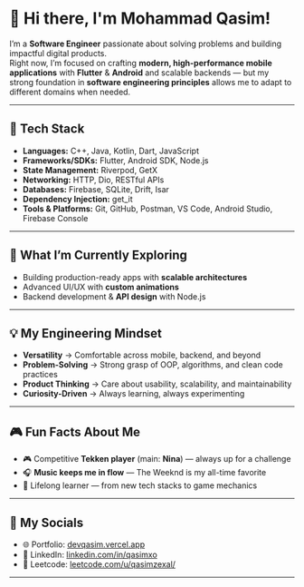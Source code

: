 # 👋 Hi there, I'm Mohammad Qasim!  

I’m a **Software Engineer** passionate about solving problems and building impactful digital products.  
Right now, I’m focused on crafting **modern, high-performance mobile applications** with **Flutter** & **Android** and scalable backends — but my strong foundation in **software engineering principles** allows me to adapt to different domains when needed.  

---

## 🚀 Tech Stack  

- **Languages:** C++, Java, Kotlin, Dart, JavaScript  
- **Frameworks/SDKs:** Flutter, Android SDK, Node.js  
- **State Management:** Riverpod, GetX  
- **Networking:** HTTP, Dio, RESTful APIs  
- **Databases:** Firebase, SQLite, Drift, Isar  
- **Dependency Injection:** get_it  
- **Tools & Platforms:** Git, GitHub, Postman, VS Code, Android Studio, Firebase Console  

---

## 🌱 What I’m Currently Exploring  
- Building production-ready apps with **scalable architectures**  
- Advanced UI/UX with **custom animations**  
- Backend development & **API design** with Node.js  

---

## 💡 My Engineering Mindset  
- **Versatility** → Comfortable across mobile, backend, and beyond  
- **Problem-Solving** → Strong grasp of OOP, algorithms, and clean code practices  
- **Product Thinking** → Care about usability, scalability, and maintainability  
- **Curiosity-Driven** → Always learning, always experimenting  

---

## 🎮 Fun Facts About Me  
- 🎮 Competitive **Tekken player** (main: **Nina**) — always up for a challenge  
- 🎧 **Music keeps me in flow** — The Weeknd is my all-time favorite  
- 🧠 Lifelong learner — from new tech stacks to game mechanics  

---

## 🧑 My Socials  
- 🌐 Portfolio: [devqasim.vercel.app](https://devqasim.vercel.app)  
- 💼 LinkedIn: [linkedin.com/in/qasimxo](https://www.linkedin.com/in/qasimxo/)  
- 🧩 Leetcode: [leetcode.com/u/qasimzexal/](https://leetcode.com/u/qasimzexal/)  

---
